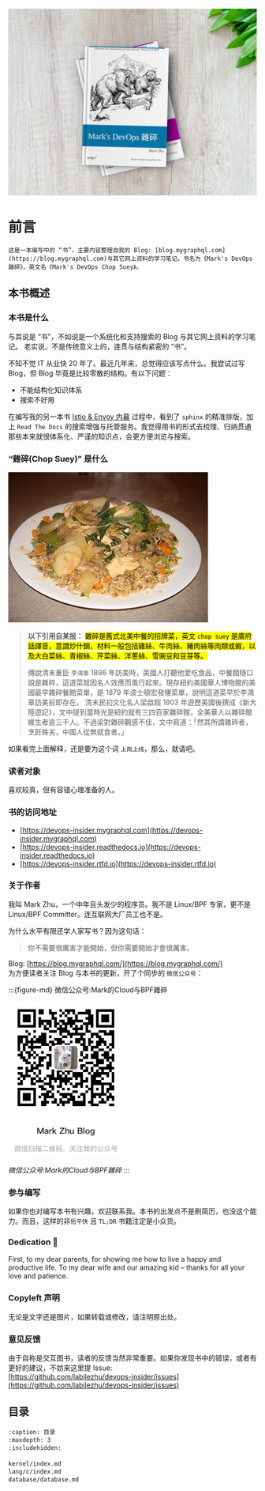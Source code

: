 ![Book Cover](./book-cover-mockup.jpg)

# 前言


```{attention}
这是一本编写中的 “书”，主要内容整理自我的 Blog: [blog.mygraphql.com](https://blog.mygraphql.com)与其它网上资料的学习笔记。书名为《Mark's DevOps 雜碎》，英文名《Mark's DevOps Chop Suey》。
```

## 本书概述

### 本书是什么

与其说是 “书”，不如说是一个系统化和支持搜索的 Blog 与其它网上资料的学习笔记。 老实说，不是传统意义上的，连贯与结构紧密的 “书”。

不知不觉 IT 从业快 20 年了。最近几年来，总觉得应该写点什么。我尝试过写 Blog，但 Blog 毕竟是比较零散的结构。有以下问题：
- 不能结构化知识体系
- 搜索不好用

在编写我的另一本书 [Istio & Envoy 内幕](https://istio-insider.mygraphql.com/) 过程中，看到了 `sphinx` 的精准排版，加上 `Read The Docs` 的搜索增强与托管服务。我觉得用书的形式去梳理、归纳贯通那些本来就很体系化、严谨的知识点，会更方便浏览与搜索。

### “雜碎(Chop Suey)” 是什么

![img](index.assets/405px-Chopsueywithrice.jpg)

> **以下引用自某报：**
> <mark>雜碎是舊式北美中餐的招牌菜，英文 `chop suey` 是廣府話譯音，意謂炒什錦，材料一般包括雞絲、牛肉絲、豬肉絲等肉類或蝦，以及大白菜絲、青椒絲、芹菜絲、洋蔥絲、雪豌豆和豆芽等。</mark>  
> 
> 傳說清末重臣 `李鴻章` 1896 年訪美時，美國人打聽他愛吃食品，中餐館隨口說是雜碎，這道菜就因名人效應而風行起來。現存紐約美國華人博物館的美國最早雜碎餐館菜單，是 1879 年波士頓宏發樓菜單，說明這道菜早於李鴻章訪美前即存在。
清末民初文化名人梁啟超 1903 年遊歷美國後撰成《新大陸遊記》，文中提到當時光是紐約就有三四百家雜碎館，全美華人以雜碎館維生者逾三千人。不過梁對雜碎觀感不佳，文中寫道：「然其所謂雜碎者，烹飪殊劣，中國人從無就食者。」

如果看完上面解释，还是要为这个词 `上岗上线`，那么，就请吧。



### 读者对象

喜欢较真，但有容错心理准备的人。

### 书的访问地址
- [https://devops-insider.mygraphql.com](https://devops-insider.mygraphql.com)
- [https://devops-insider.readthedocs.io](https://devops-insider.readthedocs.io)
- [https://devops-insider.rtfd.io](https://devops-insider.rtfd.io)

### 关于作者

我叫 Mark Zhu，一个中年且头发少的程序员。我不是 Linux/BPF 专家，更不是 Linux/BPF Committer。连互联网大厂员工也不是。

为什么水平有限还学人家写书？因为这句话：
> 你不需要很厲害才能開始，但你需要開始才會很厲害。

Blog: [https://blog.mygraphql.com/](https://blog.mygraphql.com/)  
为方便读者关注 Blog 与本书的更新，开了个同步的 `微信公众号`：

:::{figure-md} 微信公众号:Mark的Cloud与BPF雜碎

<img src="_static/my-wechat-blog-qr.png" alt="my-wechat-blog-qr.png">

*微信公众号:Mark的Cloud与BPF雜碎*
:::




### 参与编写
如果你也对编写本书有兴趣，欢迎联系我。本书的出发点不是刷简历，也没这个能力。而且，这样的非`短平快` 且 `TL;DR` 书籍注定是小众货。


### Dedication 💞
First, to my dear parents, for showing me how to live a happy
and productive life. To my dear wife and our amazing kid – thanks for all your love and patience.


### Copyleft 声明
无论是文字还是图片，如果转载或修改，请注明原出处。

### 意见反馈
由于自称是交互图书，读者的反馈当然非常重要。如果你发现书中的错误，或者有更好的建议，不妨来这里提 Issue:  
[https://github.com/labilezhu/devops-insider/issues](https://github.com/labilezhu/devops-insider/issues)


## 目录
```{toctree}
:caption: 目录
:maxdepth: 3
:includehidden:

kernel/index.md
lang/c/index.md
database/database.md
```